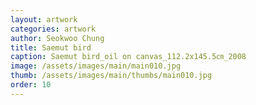 ```yaml
---
layout: artwork
categories: artwork
author: Seokwoo Chung
title: Saemut bird
caption: Saemut bird_oil on canvas_112.2x145.5㎝_2008
image: /assets/images/main/main010.jpg
thumb: /assets/images/main/thumbs/main010.jpg
order: 10
---
```

